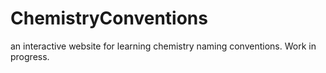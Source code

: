 # ChemistryConventions

an interactive website for learning chemistry naming conventions. Work in progress. 
